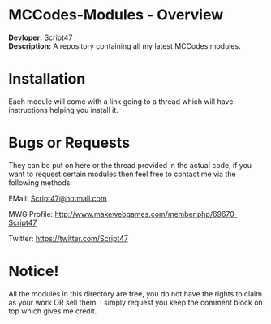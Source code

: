 MCCodes-Modules - Overview
===============

<b>Devloper:</b> Script47
<br/>
<b>Description:</b> A repository containing all my latest MCCodes modules. 

Installation
===============

Each module will come with a link going to a thread which will have instructions helping you install it.

Bugs or Requests
===============

They can be put on here or the thread provided in the actual code, if you want to request certain modules then feel free to contact me via the following methods:

EMail: Script47@hotmail.com

MWG Profile: http://www.makewebgames.com/member.php/69670-Script47

Twitter: https://twitter.com/Script47

Notice!
===============

All the modules in this directory are free, you do not have the rights to claim as your work OR sell them. I simply request you keep the comment block on top which gives me credit.
